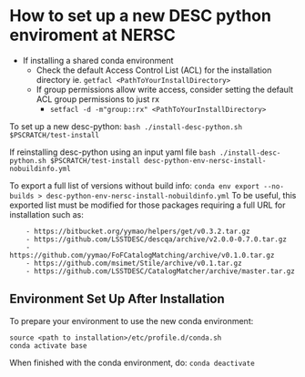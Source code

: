 # How to set up a new DESC python enviroment at NERSC

* If installing a shared conda environment
  * Check the default Access Control List (ACL) for the installation directory ie. `getfacl <PathToYourInstallDirectory>`
  * If group permissions allow write access, consider setting the default ACL group permissions to just rx
      * `setfacl -d -m"group::rx" <PathToYourInstallDirectory>`

To set up a new desc-python:
`bash ./install-desc-python.sh $PSCRATCH/test-install`

If reinstalling desc-python using an input yaml file
`bash ./install-desc-python.sh $PSCRATCH/test-install desc-python-env-nersc-install-nobuildinfo.yml`

To export a full list of versions without build info:
`conda env export --no-builds > desc-python-env-nersc-install-nobuildinfo.yml`
To be useful, this exported list must be modified for those packages requiring a full URL for installation such as:
```
    - https://bitbucket.org/yymao/helpers/get/v0.3.2.tar.gz
    - https://github.com/LSSTDESC/descqa/archive/v2.0.0-0.7.0.tar.gz
    - https://github.com/yymao/FoFCatalogMatching/archive/v0.1.0.tar.gz
    - https://github.com/msimet/Stile/archive/v0.1.tar.gz
    - https://github.com/LSSTDESC/CatalogMatcher/archive/master.tar.gz
```

## Environment Set Up After Installation

To prepare your environment to use the new conda environment:

```
source <path to installation>/etc/profile.d/conda.sh
conda activate base
```

When finished with the conda environment, do:  `conda deactivate`

